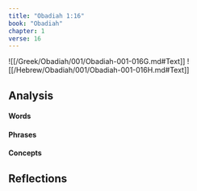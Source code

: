 ```yaml
---
title: "Obadiah 1:16"
book: "Obadiah"
chapter: 1
verse: 16
---
```

![[/Greek/Obadiah/001/Obadiah-001-016G.md#Text]]
![[/Hebrew/Obadiah/001/Obadiah-001-016H.md#Text]]

## Analysis

#### Words

#### Phrases

#### Concepts

## Reflections
